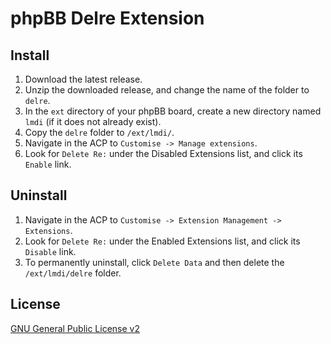 # phpBB Delre Extension

## Install

1. Download the latest release.
2. Unzip the downloaded release, and change the name of the folder to `delre`.
3. In the `ext` directory of your phpBB board, create a new directory named `lmdi` (if it does not already exist).
4. Copy the `delre` folder to `/ext/lmdi/`.
5. Navigate in the ACP to `Customise -> Manage extensions`.
6. Look for `Delete Re:` under the Disabled Extensions list, and click its `Enable` link.

## Uninstall

1. Navigate in the ACP to `Customise -> Extension Management -> Extensions`.
2. Look for `Delete Re:` under the Enabled Extensions list, and click its `Disable` link.
3. To permanently uninstall, click `Delete Data` and then delete the `/ext/lmdi/delre` folder.

## License
[GNU General Public License v2](http://opensource.org/licenses/GPL-2.0)
